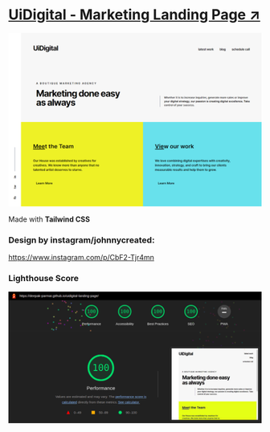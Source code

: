 # [UiDigital - Marketing Landing Page ↗](https://deepak-parmar.github.io/uidigital-landing-page/)

![landing page screenshot](./images/screenshot.png)

Made with **Tailwind CSS**

### Design by **instagram/johnnycreated**:
https://www.instagram.com/p/CbF2-Tjr4mn

### Lighthouse Score
![Lighthouse score](./images/lighthouse-score.png)